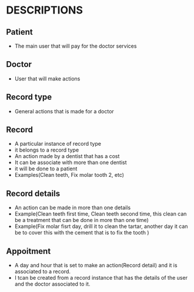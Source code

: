 # DESCRIPTIONS

## Patient
- The main user that will pay for the doctor services

## Doctor
- User that will make actions
## Record type
- General actions that is made for a doctor

## Record
- A particular instance of record type
- it belongs to a record type
- An action made by a dentist that has a cost
- It can be associate with more than one dentist
- it will be done to a patient
- Examples(Clean teeth, Fix molar tooth 2, etc)

## Record details 
- An action can be made in more than one details
- Example(Clean teeth first time, Clean teeth second time, this clean can be a treatment that can be done in more than one time)
- Example(Fix molar fisrt day, drill it to clean the tartar, another day it can be to cover this with the cement that is to fix the tooth )

## Appoitment
- A day and hour that is set to make an action(Record detail) and it is associated to a record.
- I tcan be created from a record instance that has the details of the user and the doctor associated to it.
